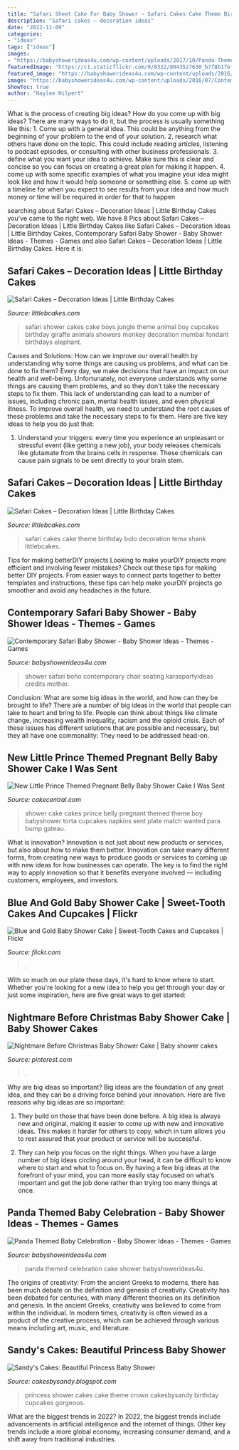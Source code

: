 ```yaml
---
title: "Safari Sheet Cake For Baby Shower ~ Safari Cakes Cake Theme Birthday Bolo Decoration Tema Shank Littlebcakes"
description: "Safari cakes – decoration ideas"
date: "2022-11-09"
categories:
- "ideas"
tags: ["ideas"]
images:
- "https://babyshowerideas4u.com/wp-content/uploads/2017/10/Panda-Themed-Baby-Celebration-Cake.jpg"
featuredImage: "https://c1.staticflickr.com/9/8322/8043527630_b7f8b17ef8_b.jpg"
featured_image: "https://babyshowerideas4u.com/wp-content/uploads/2016/07/Contemporary-Safari-Baby-Shower-VIP-Seating.jpg"
image: "https://babyshowerideas4u.com/wp-content/uploads/2016/07/Contemporary-Safari-Baby-Shower-VIP-Seating.jpg"
ShowToc: true
author: "Haylee Hilpert"
---
```



What is the process of creating big ideas?
How do you come up with big ideas? There are many ways to do it, but the process is usually something like this: 1. Come up with a general idea. This could be anything from the beginning of your problem to the end of your solution. 2. research what others have done on the topic. This could include reading articles, listening to podcast episodes, or consulting with other business professionals. 3. define what you want your idea to achieve. Make sure this is clear and concise so you can focus on creating a great plan for making it happen. 4. come up with some specific examples of what you imagine your idea might look like and how it would help someone or something else. 5. come up with a timeline for when you expect to see results from your idea and how much money or time will be required in order for that to happen 
	

		
searching about Safari Cakes – Decoration Ideas | Little Birthday Cakes you've came to the right web. We have 8 Pics about Safari Cakes – Decoration Ideas | Little Birthday Cakes like Safari Cakes – Decoration Ideas | Little Birthday Cakes, Contemporary Safari Baby Shower - Baby Shower Ideas - Themes - Games and also Safari Cakes – Decoration Ideas | Little Birthday Cakes. Here it is:
		
    
## Safari Cakes – Decoration Ideas | Little Birthday Cakes

<img loading=lazy src="https://www.littlebcakes.com/wp-content/uploads/2014/01/Safari-Cakes.jpg" onerror="this.onerror=null;this.src='https://tse2.mm.bing.net/th?id=OIP.0ZrLHrHg8BRlqLQGJpYJ-gHaKS&amp;pid=15.1';" alt="Safari Cakes – Decoration Ideas | Little Birthday Cakes">

_Source: littlebcakes.com_

>safari shower cakes cake boys jungle theme animal boy cupcakes birthday giraffe animals showers monkey decoration mumbai fondant birthdays elephant. 

	

Causes and Solutions: How can we improve our overall health by understanding why some things are causing us problems, and what can be done to fix them?
Every day, we make decisions that have an impact on our health and well-being. Unfortunately, not everyone understands why some things are causing them problems, and so they don't take the necessary steps to fix them. This lack of understanding can lead to a number of issues, including chronic pain, mental health issues, and even physical illness. To improve overall health, we need to understand the root causes of these problems and take the necessary steps to fix them. Here are five key ideas to help you do just that: 
1) Understand your triggers: every time you experience an unpleasant or stressful event (like getting a new job), your body releases chemicals like glutamate from the brains cells in response. These chemicals can cause pain signals to be sent directly to your brain stem.

    
## Safari Cakes – Decoration Ideas | Little Birthday Cakes

<img loading=lazy src="https://www.littlebcakes.com/wp-content/uploads/2014/01/Baby-Safari-Cakes.jpg" onerror="this.onerror=null;this.src='https://tse1.mm.bing.net/th?id=OIP.LXyC_m789VZrx3beia89RQHaKY&amp;pid=15.1';" alt="Safari Cakes – Decoration Ideas | Little Birthday Cakes">

_Source: littlebcakes.com_

>safari cakes cake theme birthday bolo decoration tema shank littlebcakes. 

	

Tips for making betterDIY projects
Looking to make yourDIY projects more efficient and involving fewer mistakes? Check out these tips for making better DIY projects. From easier ways to connect parts together to better templates and instructions, these tips can help make yourDIY projects go smoother and avoid any headaches in the future.

    
## Contemporary Safari Baby Shower - Baby Shower Ideas - Themes - Games

<img loading=lazy src="https://babyshowerideas4u.com/wp-content/uploads/2016/07/Contemporary-Safari-Baby-Shower-VIP-Seating.jpg" onerror="this.onerror=null;this.src='https://tse3.mm.bing.net/th?id=OIP.SQGo8GsAFxyRlC8OfrwZ4wHaJ9&amp;pid=15.1';" alt="Contemporary Safari Baby Shower - Baby Shower Ideas - Themes - Games">

_Source: babyshowerideas4u.com_

>shower safari boho contemporary chair seating karaspartyideas credits mother. 

	

Conclusion: What are some big ideas in the world, and how can they be brought to life?
There are a number of big ideas in the world that people can take to heart and bring to life. People can think about things like climate change, increasing wealth inequality, racism and the opioid crisis. Each of these issues has different solutions that are possible and necessary, but they all have one commonality: They need to be addressed head-on.

    
## New Little Prince Themed Pregnant Belly Baby Shower Cake I Was Sent

<img loading=lazy src="https://cdn001.cakecentral.com/gallery/2015/03/900_8813984ao6_new-little-prince-themed-pregnant-belly-baby-shower-cake-i-was-sent-napkins-and-a-plate-photo-to-match-the-cake-to-the-theme-they-wanted-a.jpg" onerror="this.onerror=null;this.src='https://tse1.mm.bing.net/th?id=OIP.1TpBzYJmOfNXgaB_P7pOLgHaJ4&amp;pid=15.1';" alt="New Little Prince Themed Pregnant Belly Baby Shower Cake I Was Sent">

_Source: cakecentral.com_

>shower cake cakes prince belly pregnant themed theme boy babyshower torta cupcakes napkins sent plate match wanted para bump gateau. 

	

What is innovation?
Innovation is not just about new products or services, but also about how to make them better. Innovation can take many different forms, from creating new ways to produce goods or services to coming up with new ideas for how businesses can operate. The key is to find the right way to apply innovation so that it benefits everyone involved ― including customers, employees, and investors.

    
## Blue And Gold Baby Shower Cake | Sweet-Tooth Cakes And Cupcakes | Flickr

<img loading=lazy src="https://c1.staticflickr.com/9/8322/8043527630_b7f8b17ef8_b.jpg" onerror="this.onerror=null;this.src='https://tse1.mm.bing.net/th?id=OIP.bZa3YDwxuHxlWh5KakAhDwHaLZ&amp;pid=15.1';" alt="Blue and Gold Baby Shower Cake | Sweet-Tooth Cakes and Cupcakes | Flickr">

_Source: flickr.com_

>. 

	

With so much on our plate these days, it's hard to know where to start. Whether you're looking for a new idea to help you get through your day or just some inspiration, here are five great ways to get started: 

    
## Nightmare Before Christmas Baby Shower Cake | Baby Shower Cakes

<img loading=lazy src="https://i.pinimg.com/736x/ac/bc/bd/acbcbd5b9e6ddc84251140c33f551d93.jpg" onerror="this.onerror=null;this.src='https://tse3.mm.bing.net/th?id=OIP.KgoHH6qLsMJVIM_pilqBGAHaMC&amp;pid=15.1';" alt="Nightmare Before Christmas Baby Shower Cake | Baby shower cakes">

_Source: pinterest.com_

>. 

	

Why are big ideas so important?
Big ideas are the foundation of any great idea, and they can be a driving force behind your innovation. Here are five reasons why big ideas are so important:
1. They build on those that have been done before. A big idea is always new and original, making it easier to come up with new and innovative ideas. This makes it harder for others to copy, which in turn allows you to rest assured that your product or service will be successful.

2. They can help you focus on the right things. When you have a large number of big ideas circling around your head, it can be difficult to know where to start and what to focus on. By having a few big ideas at the forefront of your mind, you can more easily stay focused on what’s important and get the job done rather than trying too many things at once.

    
## Panda Themed Baby Celebration - Baby Shower Ideas - Themes - Games

<img loading=lazy src="https://babyshowerideas4u.com/wp-content/uploads/2017/10/Panda-Themed-Baby-Celebration-Cake.jpg" onerror="this.onerror=null;this.src='https://tse3.mm.bing.net/th?id=OIP.ZdHUv9iudEGB3T9rYbzvEwHaLH&amp;pid=15.1';" alt="Panda Themed Baby Celebration - Baby Shower Ideas - Themes - Games">

_Source: babyshowerideas4u.com_

>panda themed celebration cake shower babyshowerideas4u. 

	

The origins of creativity: From the ancient Greeks to moderns, there has been much debate on the definition and genesis of creativity.
Creativity has been debated for centuries, with many different theories on its definition and genesis. In the ancient Greeks, creativity was believed to come from within the individual. In modern times, creativity is often viewed as a product of the creative process, which can be achieved through various means including art, music, and literature.

    
## Sandy&#039;s Cakes: Beautiful Princess Baby Shower

<img loading=lazy src="http://3.bp.blogspot.com/-rDky-lWY5xA/TmQAU00gqaI/AAAAAAAADDI/wSO5_toA6Gk/s1600/IMG_2783.JPG" onerror="this.onerror=null;this.src='https://tse2.mm.bing.net/th?id=OIP.jYjk5ZADxn--NqzXdg7Q5AHaLI&amp;pid=15.1';" alt="Sandy&#039;s Cakes: Beautiful Princess Baby Shower">

_Source: cakesbysandy.blogspot.com_

>princess shower cakes cake theme crown cakesbysandy birthday cupcakes gorgeous. 

	

What are the biggest trends in 2022?
In 2022, the biggest trends include advancements in artificial intelligence and the internet of things. Other key trends include a more global economy, increasing consumer demand, and a shift away from traditional industries.

